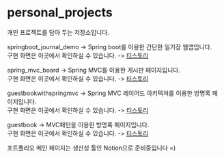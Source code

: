 # personal_projects
개인 프로젝트를 담아 두는 저장소입니다. 

springboot_journal_demo -> Spring boot를 이용한 간단한 일기장 웹앱입니다. <br>
구현 화면은 이곳에서 확인하실 수 있습니다. -> <a href="https://contradicto-lee.tistory.com/entry/dfsdfdsf">티스토리</a>

spring_mvc_board -> Spring MVC를 이용한 게시판 페이지입니다. <br>
구현 화면은 이곳에서 확인하실 수 있습니다. -> <a href="https://contradicto-lee.tistory.com/entry/200804-Spring-MVC-%EA%B2%8C%EC%8B%9C%ED%8C%90ver10">티스토리</a>

guestbookwithspringmvc -> Spring MVC 레이어드 아키텍쳐를 이용한 방명록 페이지입니다. <br>
구현 화면은 이곳에서 확인하실 수 있습니다. -> <a href="https://contradicto-lee.tistory.com/entry/200729-Spring-MVC-%EA%B8%B0%EB%B0%98-%EB%B0%A9%EB%AA%85%EB%A1%9D">티스토리</a>

guestbook -> MVC패턴을 이용한 방명록 페이지입니다. <br>
구현 화면은 이곳에서 확인하실 수 있습니다. -> <a href="https://contradicto-lee.tistory.com/entry/200724-MVC-%EA%B8%B0%EB%B0%98-Java-%EB%B0%A9%EB%AA%85%EB%A1%9D" rel="nofollow" target="_blank">티스토리</a>

포트폴리오 메인 페이지는 생산성 툴인 Notion으로 준비중입니다 
=)
